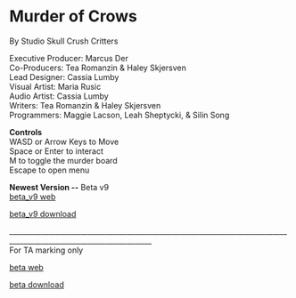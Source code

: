 # Murder of Crows
By Studio Skull Crush Critters

Executive Producer: Marcus Der <br>
Co-Producers: Tea Romanzin & Haley Skjersven <br>
Lead Designer: Cassia Lumby <br>
Visual Artist: Maria Rusic <br>
Audio Artist: Cassia Lumby <br>
Writers: Tea Romanzin & Haley Skjersven <br>
Programmers: Maggie Lacson, Leah Sheptycki, & Silin Song <br>

**Controls** <br>
WASD or Arrow Keys to Move <br>
Space or Enter to  interact <br>
M to toggle the murder board <br>
Escape to open menu <br>

**Newest Version --** Beta v9 <br>
[beta_v9 web](Beta_v9/index.html) 

[beta_v9 download](Beta_v9.zip)

______________________________________________________________________________________________________________________ <br>
For TA marking only

[beta web](Beta_v2/index.html) 

[beta download](Beta_v2.zip)
